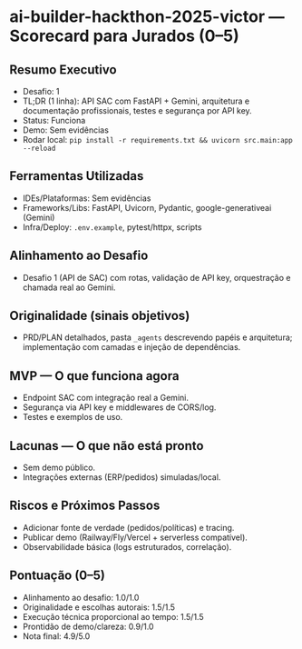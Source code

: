 # ai-builder-hackthon-2025-victor — Scorecard para Jurados (0–5)

## Resumo Executivo
- Desafio: 1
- TL;DR (1 linha): API SAC com FastAPI + Gemini, arquitetura e documentação profissionais, testes e segurança por API key.
- Status: Funciona
- Demo: Sem evidências
- Rodar local: `pip install -r requirements.txt && uvicorn src.main:app --reload`

## Ferramentas Utilizadas
- IDEs/Plataformas: Sem evidências
- Frameworks/Libs: FastAPI, Uvicorn, Pydantic, google-generativeai (Gemini)
- Infra/Deploy: `.env.example`, pytest/httpx, scripts

## Alinhamento ao Desafio
- Desafio 1 (API de SAC) com rotas, validação de API key, orquestração e chamada real ao Gemini.

## Originalidade (sinais objetivos)
- PRD/PLAN detalhados, pasta `_agents` descrevendo papéis e arquitetura; implementação com camadas e injeção de dependências.

## MVP — O que funciona agora
- Endpoint SAC com integração real a Gemini.
- Segurança via API key e middlewares de CORS/log.
- Testes e exemplos de uso.

## Lacunas — O que não está pronto
- Sem demo público.
- Integrações externas (ERP/pedidos) simuladas/local.

## Riscos e Próximos Passos
- Adicionar fonte de verdade (pedidos/políticas) e tracing.
- Publicar demo (Railway/Fly/Vercel + serverless compatível).
- Observabilidade básica (logs estruturados, correlação).

## Pontuação (0–5)
- Alinhamento ao desafio: 1.0/1.0
- Originalidade e escolhas autorais: 1.5/1.5
- Execução técnica proporcional ao tempo: 1.5/1.5
- Prontidão de demo/clareza: 0.9/1.0
- Nota final: 4.9/5.0

